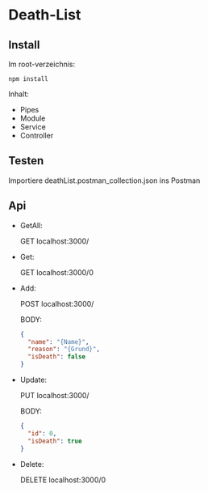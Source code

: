 # Death-List

## Install

Im root-verzeichnis:

```
npm install
```

Inhalt:
* Pipes
* Module
* Service
* Controller

## Testen

Importiere deathList.postman_collection.json ins Postman

## Api

* GetAll:

  GET localhost:3000/

* Get:

  GET localhost:3000/0

* Add:

  POST localhost:3000/
  
  BODY:
  ```JSON
  {
    "name": "{Name}",
    "reason": "{Grund}",
    "isDeath": false
  }
  ```
* Update:

  PUT localhost:3000/
  
  BODY:
  ```JSON
  {
    "id": 0,
    "isDeath": true
  }
  ```

* Delete:

  DELETE localhost:3000/0
  